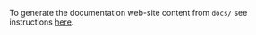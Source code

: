 To generate the documentation web-site content from `docs/` see instructions
[here](https://github.com/google/fhir-data-pipes/tree/master/doc#documentation-site).
